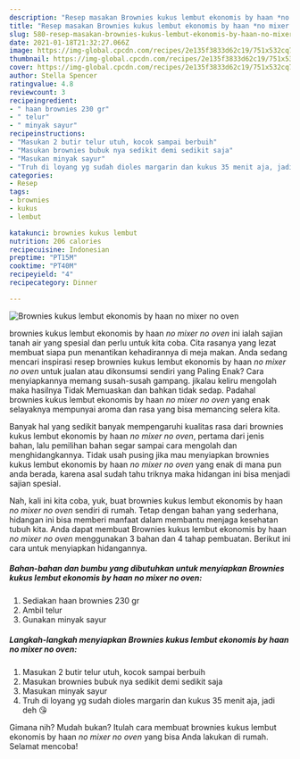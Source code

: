 ```yaml
---
description: "Resep masakan Brownies kukus lembut ekonomis by haan *no mixer no oven* | Cara Membuat Brownies kukus lembut ekonomis by haan *no mixer no oven* Yang Menggugah Selera"
title: "Resep masakan Brownies kukus lembut ekonomis by haan *no mixer no oven* | Cara Membuat Brownies kukus lembut ekonomis by haan *no mixer no oven* Yang Menggugah Selera"
slug: 580-resep-masakan-brownies-kukus-lembut-ekonomis-by-haan-no-mixer-no-oven-cara-membuat-brownies-kukus-lembut-ekonomis-by-haan-no-mixer-no-oven-yang-menggugah-selera
date: 2021-01-18T21:32:27.066Z
image: https://img-global.cpcdn.com/recipes/2e135f3833d62c19/751x532cq70/brownies-kukus-lembut-ekonomis-by-haan-no-mixer-no-oven-foto-resep-utama.jpg
thumbnail: https://img-global.cpcdn.com/recipes/2e135f3833d62c19/751x532cq70/brownies-kukus-lembut-ekonomis-by-haan-no-mixer-no-oven-foto-resep-utama.jpg
cover: https://img-global.cpcdn.com/recipes/2e135f3833d62c19/751x532cq70/brownies-kukus-lembut-ekonomis-by-haan-no-mixer-no-oven-foto-resep-utama.jpg
author: Stella Spencer
ratingvalue: 4.8
reviewcount: 3
recipeingredient:
- " haan brownies 230 gr"
- " telur"
- " minyak sayur"
recipeinstructions:
- "Masukan 2 butir telur utuh, kocok sampai berbuih"
- "Masukan brownies bubuk nya sedikit demi sedikit saja"
- "Masukan minyak sayur"
- "Truh di loyang yg sudah dioles margarin dan kukus 35 menit aja, jadi deh 😘"
categories:
- Resep
tags:
- brownies
- kukus
- lembut

katakunci: brownies kukus lembut 
nutrition: 206 calories
recipecuisine: Indonesian
preptime: "PT15M"
cooktime: "PT40M"
recipeyield: "4"
recipecategory: Dinner

---
```



![Brownies kukus lembut ekonomis by haan *no mixer no oven*](https://img-global.cpcdn.com/recipes/2e135f3833d62c19/751x532cq70/brownies-kukus-lembut-ekonomis-by-haan-no-mixer-no-oven-foto-resep-utama.jpg)


brownies kukus lembut ekonomis by haan *no mixer no oven* ini ialah sajian tanah air yang spesial dan perlu untuk kita coba. Cita rasanya yang lezat membuat siapa pun menantikan kehadirannya di meja makan.
Anda sedang mencari inspirasi resep brownies kukus lembut ekonomis by haan *no mixer no oven* untuk jualan atau dikonsumsi sendiri yang Paling Enak? Cara menyiapkannya memang susah-susah gampang. jikalau keliru mengolah maka hasilnya Tidak Memuaskan dan bahkan tidak sedap. Padahal brownies kukus lembut ekonomis by haan *no mixer no oven* yang enak selayaknya mempunyai aroma dan rasa yang bisa memancing selera kita.



Banyak hal yang sedikit banyak mempengaruhi kualitas rasa dari brownies kukus lembut ekonomis by haan *no mixer no oven*, pertama dari jenis bahan, lalu pemilihan bahan segar sampai cara mengolah dan menghidangkannya. Tidak usah pusing jika mau menyiapkan brownies kukus lembut ekonomis by haan *no mixer no oven* yang enak di mana pun anda berada, karena asal sudah tahu triknya maka hidangan ini bisa menjadi sajian spesial.


Nah, kali ini kita coba, yuk, buat brownies kukus lembut ekonomis by haan *no mixer no oven* sendiri di rumah. Tetap dengan bahan yang sederhana, hidangan ini bisa memberi manfaat dalam membantu menjaga kesehatan tubuh kita. Anda dapat membuat Brownies kukus lembut ekonomis by haan *no mixer no oven* menggunakan 3 bahan dan 4 tahap pembuatan. Berikut ini cara untuk menyiapkan hidangannya.

<!--inarticleads1-->

##### Bahan-bahan dan bumbu yang dibutuhkan untuk menyiapkan Brownies kukus lembut ekonomis by haan *no mixer no oven*:

1. Sediakan  haan brownies 230 gr
1. Ambil  telur
1. Gunakan  minyak sayur




<!--inarticleads2-->

##### Langkah-langkah menyiapkan Brownies kukus lembut ekonomis by haan *no mixer no oven*:

1. Masukan 2 butir telur utuh, kocok sampai berbuih
1. Masukan brownies bubuk nya sedikit demi sedikit saja
1. Masukan minyak sayur
1. Truh di loyang yg sudah dioles margarin dan kukus 35 menit aja, jadi deh 😘




Gimana nih? Mudah bukan? Itulah cara membuat brownies kukus lembut ekonomis by haan *no mixer no oven* yang bisa Anda lakukan di rumah. Selamat mencoba!

